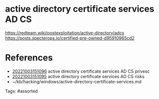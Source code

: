 # active directory certificate services AD CS
https://redteam.wiki/postexploitation/active-directory/adcs
https://posts.specterops.io/certified-pre-owned-d95910965cd2

# References
- [20221003151096](/zet/20221003151096/README.md) active directory certificate services AD CS privesc
- [20221003151095](/zet/20221003151095/README.md) active directory certificate services AD CS risks
- ~/kb/hacking/windows/active-directory-certificate-services.md

Tags:
    #assorted

